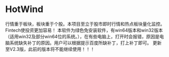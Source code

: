 # HotWind
行情重于板块，板块重于个股。本项目至立于股市即时行情和热点板块量化监控。 Fintech使投资更加容易！
本软件为绿色免安装软件，有win64版本和win32版本（适用win32及部分win64位的系统。），在有些电脑上，打开时会报错，原因是电脑系统缺失补丁的原因。用户可以根据提示百度所缺补丁，打上补丁即可。
更新至V2.3版，此前的版本将不能继续使用！！！
